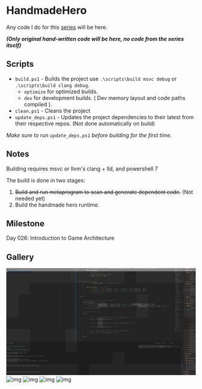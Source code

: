 # HandmadeHero

Any code I do for this [series](https://handmadehero.org) will be here.  

***(Only original hand-written code will be here, no code from the series itself)***

## Scripts

* `build.ps1` - Builds the project use `.\scripts\build msvc debug` or `.\scripts\build clang debug`.
  * `optimize` for optimized builds.
  * `dev` for development builds. ( Dev memory layout and code paths compiled ).
* `clean.ps1` - Cleans the project
* `update_deps.ps1` - Updates the project dependencies to their latest from their respective repos. (Not done automatically on build)

*Make sure to run `update_deps.ps1` before building for the first time.*

## Notes

Building requires msvc or llvm's clang + lld, and powershell 7

The build is done in two stages:

1. ~~Build and run metaprogram to scan and generate dependent code.~~ (Not needed yet)
2. Build the handmade hero runtime.

## Milestone

Day 026: Introduction to Game Architecture

## Gallery

![img](docs/imgs/handmade_win32_2023-10-01_20-22-20.gif)
![img](docs/imgs/Code_2023-09-28_15-14-53.gif)
![img](https://files.catbox.moe/ruv97s.gif)
![img](https://files.catbox.moe/9zau4s.png)
![img](https://files.catbox.moe/b7ifa8.png)
